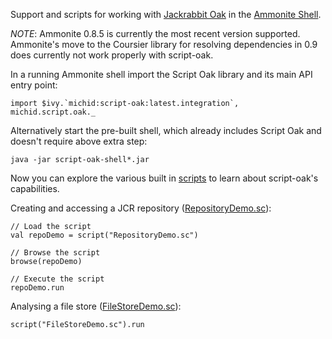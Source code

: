 Support and scripts for working with [Jackrabbit Oak](http://jackrabbit.apache.org/oak/) in the
[Ammonite Shell](https://lihaoyi.github.io/Ammonite/). 

*NOTE*: Ammonite 0.8.5 is currently the most recent version supported. Ammonite's move to the
Coursier library for resolving dependencies in 0.9 does currently not work properly with script-oak. 

In a running Ammonite shell import the Script Oak library and its main API entry point:

    import $ivy.`michid:script-oak:latest.integration`, michid.script.oak._
    
Alternatively start the pre-built shell, which already includes Script Oak and doesn't require
above extra step:

    java -jar script-oak-shell*.jar

Now you can explore the various built in [scripts](src/main/resources/scripts) to learn about 
script-oak's capabilities.
 
Creating and accessing a JCR repository ([RepositoryDemo.sc](src/main/resources/scripts/RepositoryDemo.sc)):
 
    // Load the script
    val repoDemo = script("RepositoryDemo.sc")
    
    // Browse the script
    browse(repoDemo)
    
    // Execute the script
    repoDemo.run

Analysing a file store ([FileStoreDemo.sc](src/main/resources/scripts/FileStoreDemo.sc)):

    script("FileStoreDemo.sc").run

